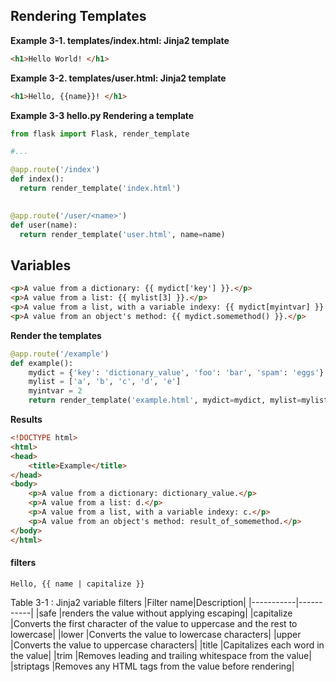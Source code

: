 ## Rendering Templates


**Example 3-1. templates/index.html: Jinja2 template**
```html
<h1>Hello World! </h1>
```

**Example 3-2. templates/user.html: Jinja2 template**
```html
<h1>Hello, {{name}}! </h1>
```


**Example 3-3 hello.py Rendering a template**
```py
from flask import Flask, render_template

#...

@app.route('/index')
def index():
  return render_template('index.html')
  

@app.route('/user/<name>')
def user(name):
  return render_template('user.html', name=name)
```

## Variables

```html
<p>A value from a dictionary: {{ mydict['key'] }}.</p>
<p>A value from a list: {{ mylist[3] }}.</p>
<p>A value from a list, with a variable indexy: {{ mydict[myintvar] }}.</p>
<p>A value from an object's method: {{ mydict.somemethod() }}.</p>

```

**Render the templates**
```python
@app.route('/example')
def example():
    mydict = {'key': 'dictionary_value', 'foo': 'bar', 'spam': 'eggs'}
    mylist = ['a', 'b', 'c', 'd', 'e']
    myintvar = 2
    return render_template('example.html', mydict=mydict, mylist=mylist, myintvar=myintvar)

```



**Results**
```html
<!DOCTYPE html>
<html>
<head>
    <title>Example</title>
</head>
<body>
    <p>A value from a dictionary: dictionary_value.</p>
    <p>A value from a list: d.</p>
    <p>A value from a list, with a variable indexy: c.</p>
    <p>A value from an object's method: result_of_somemethod.</p>
</body>
</html>
```

#### filters

```shell
Hello, {{ name | capitalize }}
```
Table 3-1 : Jinja2 variable filters
|Filter name|Description|
|-----------|-----------|
|safe       |renders the value without applying escaping|
|capitalize |Converts the first character of the value to uppercase and the rest to lowercase|
|lower      |Converts the value to lowercase characters|
|upper      |Converts the value to uppercase characters|
|title      |Capitalizes each word in the value|
|trim       |Removes leading and trailing whitespace from the value|
|striptags  |Removes any HTML tags from the value before rendering|
